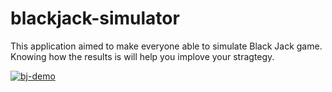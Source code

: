 # blackjack-simulator

This application aimed to make everyone able to simulate Black Jack game.
Knowing how the results is will help you implove your stragtegy.

<a target="_blank" rel="noopener noreferrer" href="/AtsukiImamura/blackjack-simulator/blob/images/images/demo.png"><img src="/AtsukiImamura/blackjack-simulator/raw/images/images/demo.png" alt="bj-demo" style="max-width:100%;"></a>
